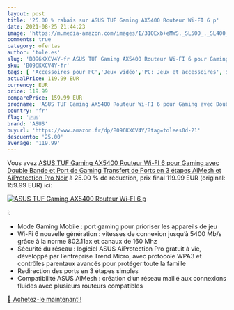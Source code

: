 ```yaml
---
layout: post
title: '25.00 % rabais sur ASUS TUF Gaming AX5400 Routeur Wi-FI 6 p'
date: 2021-08-25 21:44:23
image: 'https://m.media-amazon.com/images/I/31OExb+eMWS._SL500_._SL400_.jpg'
comments: true
category: ofertas
author: 'tole.es'
slug: 'B096KXCV4Y-fr ASUS TUF Gaming AX5400 Routeur Wi-FI 6 pour Gaming avec...'
sku: 'B096KXCV4Y-fr'
tags: [ 'Accessoires pour PC','Jeux vidéo','PC: Jeux et accessoires','Souris gaming pour PC','asus', ]
actualPrice: 119.99 EUR
currency: EUR
price: 119.99
comparePrice: 159.99 EUR
prodname: 'ASUS TUF Gaming AX5400 Routeur Wi-FI 6 pour Gaming avec Double Bande et Port de Gaming  Transfert de Ports en 3 étapes  AiMesh et AiProtection Pro Noir'
country: 'fr'
flag: '🇫🇷'
brand: 'ASUS'
buyurl: 'https://www.amazon.fr/dp/B096KXCV4Y/?tag=tolees0d-21'
descuento: '25.00'
average: '119.99'
---
```


Vous avez [ASUS TUF Gaming AX5400 Routeur Wi-FI 6 pour Gaming avec Double Bande et Port de Gaming  Transfert de Ports en 3 étapes  AiMesh et AiProtection Pro Noir](https://www.amazon.fr/dp/B096KXCV4Y/?tag=tolees0d-21)  à  25.00 % de réduction, prix final  119.99 EUR (original: 159.99 EUR) ici:

[![ASUS TUF Gaming AX5400 Routeur Wi-FI 6 p](https://m.media-amazon.com/images/I/31OExb+eMWS._SL500_._SL400_.jpg)](https://www.amazon.fr/dp/B096KXCV4Y/?tag=tolees0d-21)

ℹ️:

- Mode Gaming Mobile : port gaming pour prioriser les appareils de jeu
- Wi-Fi 6 nouvelle génération : vitesses de connexion jusqu’à 5400 Mb/s grâce à la norme 802.11ax et canaux de 160 Mhz
- Sécurité du réseau : logiciel ASUS AiProtection Pro gratuit à vie, développé par l’entreprise Trend Micro, avec protocole WPA3 et contrôles parentaux avancés pour protéger toute la famille
- Redirection des ports en 3 étapes simples
- Compatibilité ASUS AiMesh : création d’un réseau maillé aux connexions fluides avec plusieurs routeurs compatibles

[🛒 Achetez-le maintenant!!](https://www.amazon.fr/dp/B096KXCV4Y/?tag=tolees0d-21)

